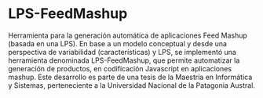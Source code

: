 # LPS-FeedMashup
Herramienta para la generación automática de aplicaciones Feed Mashup (basada en una LPS). En base a un modelo conceptual y desde una perspectiva de variabilidad (características) y LPS, se implementó una herramienta denominada LPS-FeedMashup, que permite automatizar la generación de productos, en codificación Javascript en aplicaciones mashup. 
Este desarrollo es parte de una tesis de la Maestría en Informática y Sistemas, perteneciente a la Universidad Nacional de la Patagonia Austral.
